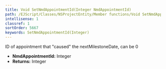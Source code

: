 ```yaml
---
title: Void SetNmdAppointmentId(Integer NmdAppointmentId)
path: /EJScript/Classes/NSProjectEntity/Member functions/Void SetNmdAppointmentId(Integer p_0)
intellisense: 1
classref: 1
sortOrder: 5667
keywords: SetNmdAppointmentId(Integer)
---
```



ID of appointment that "caused" the nextMilestoneDate, can be 0



* **NmdAppointmentId:** Integer
* **Returns:** Integer


